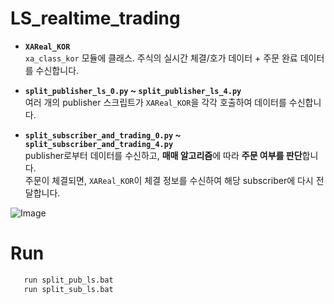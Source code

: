 # LS_realtime_trading

- **`XAReal_KOR`**  
  `xa_class_kor` 모듈에 클래스. 주식의 실시간 체결/호가 데이터 + 주문 완료 데이터를 수신합니다.

- **`split_publisher_ls_0.py` ~ `split_publisher_ls_4.py`**  
  여러 개의 publisher 스크립트가 `XAReal_KOR`을 각각 호출하여 데이터를 수신합니다.  

- **`split_subscriber_and_trading_0.py` ~ `split_subscriber_and_trading_4.py`**  
  publisher로부터 데이터를 수신하고, **매매 알고리즘**에 따라 **주문 여부를 판단**합니다.  
  주문이 체결되면, `XAReal_KOR`이 체결 정보를 수신하여 해당 subscriber에 다시 전달합니다.

![Image](https://github.com/user-attachments/assets/159e73bb-dfdb-433b-8102-8dcacb973125)




# Run
```bash
   run split_pub_ls.bat
   run split_sub_ls.bat
